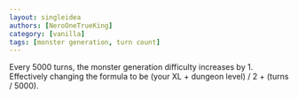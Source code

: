```yaml
---
layout: singleidea
authors: [NeroOneTrueKing]
category: [vanilla]
tags: [monster generation, turn count]
---
```

Every 5000 turns, the monster generation difficulty increases by 1. Effectively
changing the formula to be (your XL + dungeon level) / 2 + (turns / 5000).
